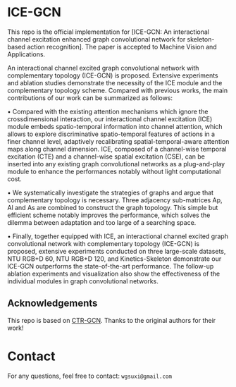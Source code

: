 # ICE-GCN
This repo is the official implementation for [ICE-GCN: An interactional channel excitation enhanced graph convolutional network
for skeleton-based action recognition]. The paper is accepted to Machine Vision and Applications.

An interactional channel excited graph convolutional network with complementary topology (ICE-GCN) is proposed. Extensive experiments and ablation studies demonstrate the necessity of the ICE module and the complementary topology scheme. Compared with previous works, the main contributions of our work can be summarized as follows:

• Compared with the existing attention mechanisms which ignore the crossdimensional interaction, our interactional channel excitation (ICE) module
embeds spatio-temporal information into channel attention, which allows to
explore discriminative spatio-temporal features of actions in a finer channel
level, adaptively recalibrating spatial-temporal-aware attention maps along
channel dimension. ICE, composed of a channel-wise temporal excitation
(CTE) and a channel-wise spatial excitation (CSE), can be inserted into any
existing graph convolutional networks as a plug-and-play module to enhance
the performances notably without light computational cost.

• We systematically investigate the strategies of graphs and argue that complementary topology is necessary. Three adjacency sub-matrices Ap, Al and
As are combined to construct the graph topology. This simple but efficient scheme notably improves the performance, which solves the dilemma
between adaptation and too large of a searching space.

• Finally, together equipped with ICE, an interactional channel excited
graph convolutional network with complementary topology (ICE-GCN) is
proposed, extensive experiments conducted on three large-scale datasets,
NTU RGB+D 60, NTU RGB+D 120, and Kinetics-Skeleton demonstrate
our ICE-GCN outperforms the state-of-the-art performance. The follow-up
ablation experiments and visualization also show the effectiveness of the
individual modules in graph convolutional networks.

## Acknowledgements

This repo is based on [CTR-GCN](https://github.com/Uason-Chen/CTR-GCN).
Thanks to the original authors for their work!

# Contact
For any questions, feel free to contact: `wgsuxi@gmail.com`
